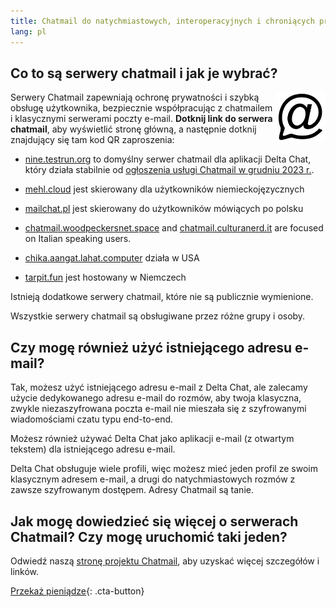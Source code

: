 ```yaml
---
title: Chatmail do natychmiastowych, interoperacyjnych i chroniących prywatność rozmów
lang: pl
---
```



## Co to są serwery chatmail i jak je wybrać?

<img alt="Chatmail logo" src="../assets/logos/chatmail.svg" width="80" style="float:right;" />

Serwery Chatmail zapewniają ochronę prywatności i szybką obsługę użytkownika, bezpiecznie współpracując z chatmailem i klasycznymi serwerami poczty e-mail. **Dotknij link do serwera chatmail**, aby wyświetlić stronę główną, a następnie dotknij znajdujący się tam kod QR zaproszenia:

- [nine.testrun.org](https://nine.testrun.org) to domyślny serwer chatmail dla aplikacji Delta Chat, który działa stabilnie od [ogłoszenia usługi Chatmail w grudniu 2023 r.](https://delta.chat/en/2023-12-13-chatmail).

- [mehl.cloud](https://mehl.cloud) jest skierowany dla użytkowników niemieckojęzycznych

- [mailchat.pl](https://mailchat.pl) jest skierowany do użytkowników mówiących po polsku

- [chatmail.woodpeckersnet.space](https://chatmail.woodpeckersnest.space/)
  and [chatmail.culturanerd.it](https://chatmail.culturanerd.it)
  are focused on Italian speaking users.

- [chika.aangat.lahat.computer](https://chika.aangat.lahat.computer/)
  działa w USA

- [tarpit.fun](https://tarpit.fun) jest hostowany w Niemczech


Istnieją dodatkowe serwery chatmail, które nie są publicznie wymienione.

Wszystkie serwery chatmail są obsługiwane przez różne grupy i osoby.


## Czy mogę również użyć istniejącego adresu e-mail?

Tak, możesz użyć istniejącego adresu e-mail z Delta Chat, ale zalecamy użycie dedykowanego adresu e-mail do rozmów, aby twoja klasyczna, zwykle niezaszyfrowana poczta e-mail nie mieszała się z szyfrowanymi wiadomościami czatu typu end-to-end.

Możesz również używać Delta Chat jako aplikacji e-mail (z otwartym tekstem) dla istniejącego adresu e-mail.

Delta Chat obsługuje wiele profili, więc możesz mieć jeden profil ze swoim klasycznym adresem e-mail, a drugi do natychmiastowych rozmów z zawsze szyfrowanym dostępem. Adresy Chatmail są tanie.

## Jak mogę dowiedzieć się więcej o serwerach Chatmail? Czy mogę uruchomić taki jeden?

Odwiedź naszą [stronę projektu Chatmail](https://chatmail.at), aby uzyskać więcej szczegółów i linków.

[Przekaż pieniądze](donate){: .cta-button}
